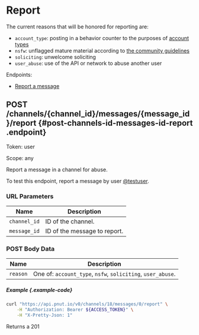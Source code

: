 # Report

The current reasons that will be honored for reporting are:

* `account_type`: posting in a behavior counter to the purposes of [account types](https://pnut.io/about/resources/account-types)
* `nsfw`: unflagged mature material according to [the community guidelines](https://pnut.io/about/resources/mature-content)
* `soliciting`: unwelcome soliciting
* `user_abuse`: use of the API or network to abuse another user

Endpoints:

* [Report a message](#post-channels-id-messages-id-report)


## <span class="method method-post">POST</span> /channels/<span class="call-param">{channel_id}</span>/messages/<span class="call-param">{message_id}</span>/report {#post-channels-id-messages-id-report .endpoint}

Token: <span class="endpoint-meta">user</span>

Scope: <span class="endpoint-meta">any</span>

Report a message in a channel for abuse.

To test this endpoint, report a message by user [@testuser](/docs/resources/testuser).

### URL Parameters

Name|Description
-|-
`channel_id`|ID of the channel.
`message_id`|ID of the message to report.

### POST Body Data

Name|Description
-|-
`reason`|One of: `account_type`, `nsfw`, `soliciting`, `user_abuse`.

##### Example {.example-code}

```bash
curl "https://api.pnut.io/v0/channels/18/messages/0/report" \
    -H "Authorization: Bearer ${ACCESS_TOKEN}" \
    -H "X-Pretty-Json: 1"
```

Returns a 201

```json

```